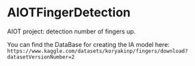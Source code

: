 # AIOTFingerDetection
AIOT project: detection number of fingers up. 

You can find the DataBase for creating the IA model here:
```https://www.kaggle.com/datasets/koryakinp/fingers/download?datasetVersionNumber=2```
